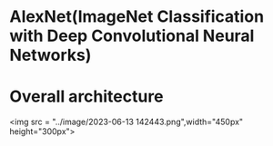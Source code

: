 AlexNet(ImageNet Classification with Deep Convolutional Neural Networks)
===

# Overall architecture
<img src = "../image/2023-06-13 142443.png",width="450px" height="300px">
